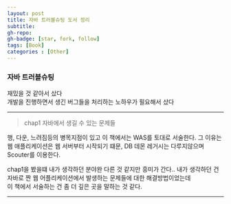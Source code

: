 ```yaml
---
layout: post
title: 자바 트러블슈팅 도서 정리
subtitle: 
gh-repo: 
gh-badge: [star, fork, follow]
tags: [Book]
categories : [Other]
---
```


### 자바 트러블슈팅

재밌을 것 같아서 샀다  
개발을 진행하면서 생긴 버그들을 처리하는 노하우가 필요해서 샀다  

---

> chap1 자바에서 생길 수 있는 문제들

행, 다운, 느려짐등의 병목지점이 있고 이 책에서는 WAS를 토대로 서술한다.
그 이유는 웹 애플리케이션은 웹 서버부터 시작되기 떄문, DB 데몬 레거시는 다루지않으며
Scouter를 이용한다.

chap1을 봤을떄 내가 생각하던 분야완 다른 것 같지만 흥미가 간다..
내가 생각하던 건 자바로 짠 웹 어플리케이션에서 발생하는 문제들에 대한 해결방법이었는데  
이 책에서 서술하는 건 좀 더 깊은 곳을 말하는 것 같다.

---